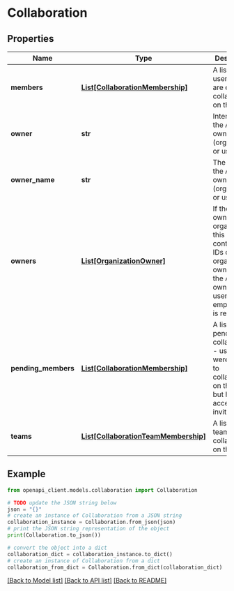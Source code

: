 # Collaboration


## Properties

Name | Type | Description | Notes
------------ | ------------- | ------------- | -------------
**members** | [**List[CollaborationMembership]**](CollaborationMembership.md) | A list of users who are existing collaborators on this API | [optional] 
**owner** | **str** | Internal ID of the API owner (organization or user) | [optional] [readonly] 
**owner_name** | **str** | The name of the API owner (organization or user) | [optional] [readonly] 
**owners** | [**List[OrganizationOwner]**](OrganizationOwner.md) | If the API owner is an organization, this list contains the IDs of the organization owners. If the API owner is a user, an empty array is returned.  | [optional] [readonly] 
**pending_members** | [**List[CollaborationMembership]**](CollaborationMembership.md) | A list of pending collaborators - users who were invited to collaborate on this API but have not accepted the invitation yet | [optional] 
**teams** | [**List[CollaborationTeamMembership]**](CollaborationTeamMembership.md) | A list of teams that collaborate on this API | [optional] 

## Example

```python
from openapi_client.models.collaboration import Collaboration

# TODO update the JSON string below
json = "{}"
# create an instance of Collaboration from a JSON string
collaboration_instance = Collaboration.from_json(json)
# print the JSON string representation of the object
print(Collaboration.to_json())

# convert the object into a dict
collaboration_dict = collaboration_instance.to_dict()
# create an instance of Collaboration from a dict
collaboration_from_dict = Collaboration.from_dict(collaboration_dict)
```
[[Back to Model list]](../README.md#documentation-for-models) [[Back to API list]](../README.md#documentation-for-api-endpoints) [[Back to README]](../README.md)


